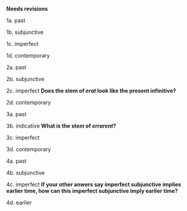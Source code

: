 **Needs revisions**

1a. past

1b. subjunctive

1c. imperfect

1d. contemporary

2a. past

2b. subjunctive

2c. imperfect **Does the stem of *erat* look like the present infinitive?**

2d. contemporary

3a. past

3b. indicative **What is the stem of *errarent*?**

3c. imperfect

3d. contemporary

4a. past

4b. subjunctive

4c. imperfect **If your other anwers say imperfect subjunctive implies earlier time, how can this imperfect subjunctive imply earlier time?**

4d. earlier
